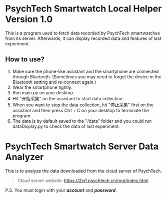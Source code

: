 # PsychTech Smartwatch Local Helper Version 1.0
This is a program used to fetch data recorded by PsychTech smartwatches from its server. Afterwards, it can display recorded data and features of last experiment.  
## How to use?
1. Make sure the phone-like assistant and the smartphone are connected through Bluetooth. (Sometimes you may need to forget the device in the Bluetooth setting and re-connect again.)
2. Wear the smartphone tightly.
3. Run main.py on your desktop.
4. Hit "开始采集" on the assistant to start data collection.
5. When you want to stop the data collection, hit "停止采集" first on the assistant and then press Ctrl + C on your desktop to terminate the program.
6. The data is by default saved to the "/data" folder and you could run dataDisplay.py to check the data of last experiment.

# PsychTech Smartwatch Server Data Analyzer
This is to analyze the data downloaded from the cloud server of PsychTech.  

> Cloud server website: https://2in1.psychtech.cn/mgr/index.html

P.S. You must login with your ***account*** and ***password***.